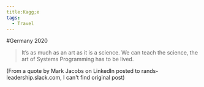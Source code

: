 ```yaml
---
title:Kagg;e
tags:
  - Travel
---
```


#Germany 2020
>
> It’s as much as an art as it is a science. We can teach the science, the art of Systems Programming has to be lived.

(From a quote by Mark Jacobs on LinkedIn posted to rands-leadership.slack.com, I can't find original post)
